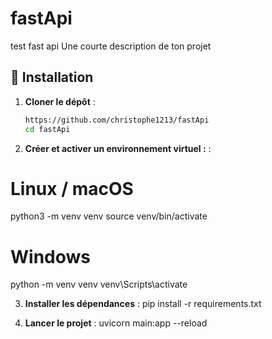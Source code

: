 # fastApi
test fast api
Une courte description de ton projet
## 🚀 Installation

1. **Cloner le dépôt** :
   ```bash
   https://github.com/christophe1213/fastApi
   cd fastApi

2. **Créer et activer un environnement virtuel :** :
# Linux / macOS
python3 -m venv venv
source venv/bin/activate

# Windows
python -m venv venv
venv\Scripts\activate

3. **Installer les dépendances** :
pip install -r requirements.txt

4. **Lancer le projet** :
uvicorn main:app --reload